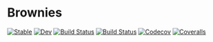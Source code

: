 # Brownies

[![Stable](https://img.shields.io/badge/docs-stable-blue.svg)](https://edwinb-ai.github.io/Brownies.jl/stable)
[![Dev](https://img.shields.io/badge/docs-dev-blue.svg)](https://edwinb-ai.github.io/Brownies.jl/dev)
[![Build Status](https://travis-ci.com/edwinb-ai/Brownies.jl.svg?branch=master)](https://travis-ci.com/edwinb-ai/Brownies.jl)
[![Build Status](https://ci.appveyor.com/api/projects/status/github/edwinb-ai/Brownies.jl?svg=true)](https://ci.appveyor.com/project/edwinb-ai/Brownies-jl)
[![Codecov](https://codecov.io/gh/edwinb-ai/Brownies.jl/branch/master/graph/badge.svg)](https://codecov.io/gh/edwinb-ai/Brownies.jl)
[![Coveralls](https://coveralls.io/repos/github/edwinb-ai/Brownies.jl/badge.svg?branch=master)](https://coveralls.io/github/edwinb-ai/Brownies.jl?branch=master)
